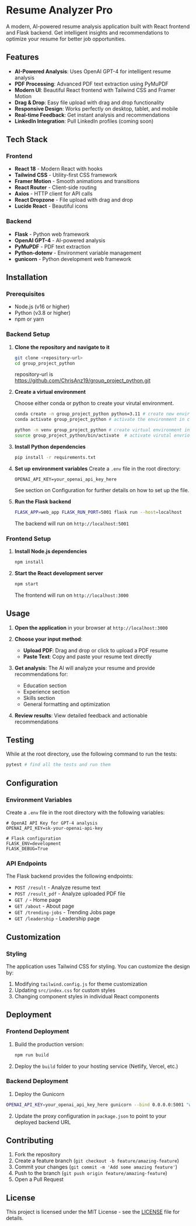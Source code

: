 # Resume Analyzer Pro

A modern, AI-powered resume analysis application built with React frontend and Flask backend. Get intelligent insights and recommendations to optimize your resume for better job opportunities.

## Features

- **AI-Powered Analysis**: Uses OpenAI GPT-4 for intelligent resume analysis
- **PDF Processing**: Advanced PDF text extraction using PyMuPDF
- **Modern UI**: Beautiful React frontend with Tailwind CSS and Framer Motion
- **Drag & Drop**: Easy file upload with drag and drop functionality
- **Responsive Design**: Works perfectly on desktop, tablet, and mobile
- **Real-time Feedback**: Get instant analysis and recommendations
- **LinkedIn Integration**: Pull LinkedIn profiles (coming soon)

## Tech Stack

### Frontend
- **React 18** - Modern React with hooks
- **Tailwind CSS** - Utility-first CSS framework
- **Framer Motion** - Smooth animations and transitions
- **React Router** - Client-side routing
- **Axios** - HTTP client for API calls
- **React Dropzone** - File upload with drag and drop
- **Lucide React** - Beautiful icons

### Backend
- **Flask** - Python web framework
- **OpenAI GPT-4** - AI-powered analysis
- **PyMuPDF** - PDF text extraction
- **Python-dotenv** - Environment variable management
- **gunicorn** - Python development web framework
## Installation

### Prerequisites
- Node.js (v16 or higher)
- Python (v3.8 or higher)
- npm or yarn

### Backend Setup

1. **Clone the repository and navigate to it**
   ```bash
   git clone <repository-url>
   cd group_project_python
   ```

   repository-url is https://github.com/ChrisAnz19/group_project_python.git

2. **Create a virtual environment**
   
   Choose either conda or python to create your virutal environment.
   
   ```bash
   conda create -n group_project_python python=3.11 # create new environment in cond
   conda activate group_project_python # activate the environment in conda
   ```

   ```bash
   python -m venv group_project_python # create virtual environment in python
   source group_project_python/bin/activate  # activate virutal envrionment in python (On Windows: group_project_python\Scripts\activate)
   ```

3. **Install Python dependencies**
   ```bash
   pip install -r requirements.txt
   ```

4. **Set up environment variables**
   Create a `.env` file in the root directory:
   ```env
   OPENAI_API_KEY=your_openai_api_key_here
   ```

   See section on Configuration for further details on how to set up the file.

5. **Run the Flask backend**
   ```bash
   FLASK_APP=web_app FLASK_RUN_PORT=5001 flask run --host=localhost   
   ```

   The backend will run on `http://localhost:5001`

### Frontend Setup

1. **Install Node.js dependencies**
   ```bash
   npm install
   ```

2. **Start the React development server**
   ```bash
   npm start
   ```

   The frontend will run on `http://localhost:3000`

## Usage

1. **Open the application** in your browser at `http://localhost:3000`

2. **Choose your input method**:
   - **Upload PDF**: Drag and drop or click to upload a PDF resume
   - **Paste Text**: Copy and paste your resume text directly

3. **Get analysis**: The AI will analyze your resume and provide recommendations for:
   - Education section
   - Experience section
   - Skills section
   - General formatting and optimization

4. **Review results**: View detailed feedback and actionable recommendations

## Testing

While at the root directory, use the following command to run the tests:

```bash
pytest # find all the tests and run them
```

## Configuration

### Environment Variables

Create a `.env` file in the root directory with the following variables:

```env
# OpenAI API Key for GPT-4 analysis
OPENAI_API_KEY=sk-your-openai-api-key

# Flask configuration
FLASK_ENV=development
FLASK_DEBUG=True
```

### API Endpoints

The Flask backend provides the following endpoints:

- `POST /result` - Analyze resume text
- `POST /result_pdf` - Analyze uploaded PDF file
- `GET /` - Home page
- `GET /about` - About page
- `GET /trending-jobs` - Trending Jobs page
- `GET /leadership` - Leadership page

## Customization

### Styling
The application uses Tailwind CSS for styling. You can customize the design by:

1. Modifying `tailwind.config.js` for theme customization
2. Updating `src/index.css` for custom styles
3. Changing component styles in individual React components
   

## Deployment

### Frontend Deployment
1. Build the production version:
   ```bash
   npm run build
   ```

2. Deploy the `build` folder to your hosting service (Netlify, Vercel, etc.)

### Backend Deployment
1. Deploy the Gunicorn 

```bash
OPENAI_API_KEY=your_openai_api_key_here gunicorn --bind 0.0.0.0:5001 "web_app:app" # binds to all 5001 ports 
```

2. Update the proxy configuration in `package.json` to point to your deployed backend URL

## Contributing

1. Fork the repository
2. Create a feature branch (`git checkout -b feature/amazing-feature`)
3. Commit your changes (`git commit -m 'Add some amazing feature'`)
4. Push to the branch (`git push origin feature/amazing-feature`)
5. Open a Pull Request

## License

This project is licensed under the MIT License - see the [LICENSE](LICENSE) file for details.

